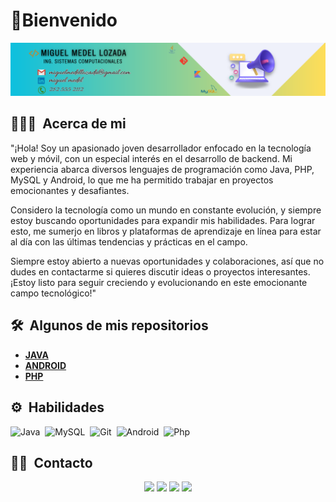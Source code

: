 # 👋Bienvenido

![image](/icon/Banner.png)
## 👨🏻‍💻 &nbsp;Acerca  de mi
"¡Hola! Soy un apasionado joven desarrollador enfocado en la tecnología web y móvil, con un especial interés en el desarrollo de backend. Mi experiencia abarca diversos lenguajes de programación como Java, PHP, MySQL y Android, lo que me ha permitido trabajar en proyectos emocionantes y desafiantes.

Considero la tecnología como un mundo en constante evolución, y siempre estoy buscando oportunidades para expandir mis habilidades. Para lograr esto, me sumerjo en libros y plataformas de aprendizaje en línea para estar al día con las últimas tendencias y prácticas en el campo.

Siempre estoy abierto a nuevas oportunidades y colaboraciones, así que no dudes en contactarme si quieres discutir ideas o proyectos interesantes. ¡Estoy listo para seguir creciendo y evolucionando en este emocionante campo tecnológico!"

## 🛠 &nbsp;Algunos de mis repositorios
- **[JAVA](https://github.com/a95miguel/a95miguel/tree/main/Java)**  
- **[ANDROID](https://github.com/a95miguel/a95miguel/tree/main/Android)**
- **[PHP](https://github.com/a95miguel/a95miguel/tree/main/Php)**

## ⚙️ &nbsp;Habilidades
![Java](https://img.shields.io/badge/-java-blue)&nbsp;
![MySQL](https://img.shields.io/badge/-MySql-important)&nbsp;
![Git](https://img.shields.io/badge/-GitHub-lightgrey)&nbsp;
![Android](https://img.shields.io/badge/-Android-success)&nbsp;
![Php](https://img.shields.io/badge/-Php-9cf)&nbsp;

## 🤝🏻 &nbsp;Contacto
<p align="center">
<a href="https://www.linkedin.com/in/miguel-medel-b65a43144"  target="_blank"><img src="https://img.shields.io/badge/-Miguel%20Medel-0077B5?style=flat&logo=Linkedin&logoColor=white"/></a>
<a href="mailto:miguelmedellozada@gmail.com" target="_blank"><img src="https://img.shields.io/badge/-miguelmedellozada@gmail.com-D14836?style=flat&logo=Gmail&logoColor=white"/></a>
<a href="tel:2825552112"  target="_blank"><img src="https://img.shields.io/badge/tel-282%20555%202112-yellow"/></a>
<a href="https://cedulaprofesional.sep.gob.mx/cedula/indexAvanzada.action?idCedula=11645043&idProfesionista=11712547&token=DE617C38B3391C947376665E6245F04D9FE11F3C"  target="_blank"><img src="https://img.shields.io/badge/C%C3%A9dula%20-profesional-blue"/></a>
</p>

